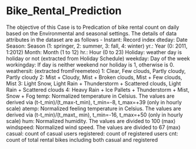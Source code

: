 # Bike_Rental_Prediction
The objective of this Case is to Predication of bike rental count on daily based on the Environmental and seasonal settings.
The details of data attributes in the dataset are as follows -
Instant: Record index
dteday: Date
Season: Season (1: springer, 2: summer, 3: fall, 4: winter)
yr.: Year (0: 2011, 1:2012)
Month: Month (1 to 12)
hr.: Hour (0 to 23)
Holiday: weather day is holiday or not (extracted from Holiday Schedule)
weekday: Day of the week
workingday: If day is neither weekend nor holiday is 1, otherwise is 0.
weathersit: (extracted fromFreemeteo)
1: Clear, Few clouds, Partly cloudy, Partly cloudy
2: Mist + Cloudy, Mist + Broken clouds, Mist + Few clouds, Mist
3: Light Snow, Light Rain + Thunderstorm + Scattered clouds, Light Rain + Scattered
clouds
4: Heavy Rain + Ice Pallets + Thunderstorm + Mist, Snow + Fog
temp: Normalized temperature in Celsius. The values are derived via
(t-t_min)/(t_max-t_min),
t_min=-8, t_max=+39 (only in hourly scale)
atemp: Normalized feeling temperature in Celsius. The values are derived via
(t-t_min)/(t_maxt_
min), t_min=-16, t_max=+50 (only in hourly scale)
hum: Normalized humidity. The values are divided to 100 (max)
windspeed: Normalized wind speed. The values are divided to 67 (max)
casual: count of casual users
registered: count of registered users
cnt: count of total rental bikes including both casual and registered
